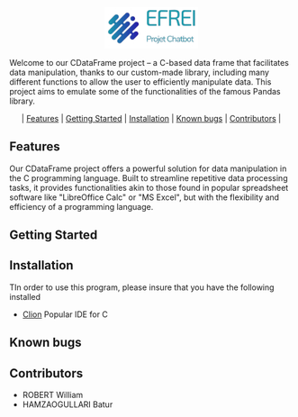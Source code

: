 <p align="center" width="100%">
    <img width="33%" src="https://github.com/Think-Bubbles/pychatbot-Robert-Hamzaogullari-A/blob/main/Image%20Efrei%20RM.png">
</p>


Welcome to our CDataFrame project – a C-based data frame that facilitates data manipulation, thanks to our custom-made library, including many different functions to allow the user to efficiently manipulate data. This project aims to emulate some of the functionalities of the famous Pandas library.

<p align="center" width="100%">
    | <a href="#features">Features</a> | <a href="#getting-started">Getting Started</a> | <a href="#installation">Installation</a> | <a href="#known-bugs">Known bugs</a> | <a href="#contributors">Contributors</a> |
</p>

## Features

Our CDataFrame project offers a powerful solution for data manipulation in the C programming language. Built to streamline repetitive data processing tasks, it provides functionalities akin to those found in popular spreadsheet software like "LibreOffice Calc" or "MS Excel", but with the flexibility and efficiency of a programming language.

## Getting Started 



## Installation

TIn order to use this program, please insure that you have the following installed
- [Clion](https://www.jetbrains.com/fr-fr/clion/download/#section=windows) Popular IDE for C

## Known bugs 



## Contributors 

- ROBERT William
- HAMZAOGULLARI Batur
